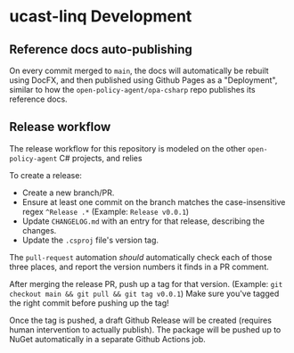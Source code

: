 # ucast-linq Development

## Reference docs auto-publishing

On every commit merged to `main`, the docs will automatically be rebuilt using DocFX, and then published using Github Pages as a "Deployment", similar to how the `open-policy-agent/opa-csharp` repo publishes its reference docs.


## Release workflow

The release workflow for this repository is modeled on the other `open-policy-agent` C# projects, and relies 

To create a release:
 - Create a new branch/PR.
 - Ensure at least one commit on the branch matches the case-insensitive regex `^Release .*` (Example: `Release v0.0.1`)
 - Update `CHANGELOG.md` with an entry for that release, describing the changes.
 - Update the `.csproj` file's version tag.

The `pull-request` automation *should* automatically check each of those three places, and report the version numbers it finds in a PR comment.

After merging the release PR, push up a tag for that version. (Example: `git checkout main && git pull && git tag v0.0.1`)
Make sure you've tagged the right commit before pushing up the tag!

Once the tag is pushed, a draft Github Release will be created (requires human intervention to actually publish).
The package will be pushed up to NuGet automatically in a separate Github Actions job.